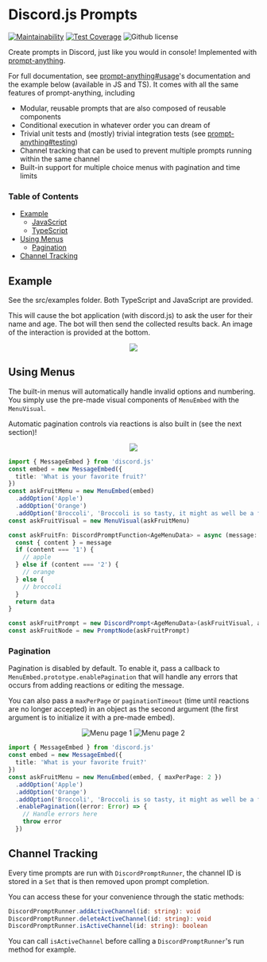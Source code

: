 # Discord.js Prompts
[![Maintainability](https://badgen.net/codeclimate/maintainability/synzen/discord-prompts?style=flat)](https://codeclimate.com/github/synzen/discord-prompts/maintainability)
[![Test Coverage](https://badgen.net/codeclimate/coverage/synzen/discord-prompts?style=flat)](https://codeclimate.com/github/synzen/discord-prompts/test_coverage)
![Github license](https://badgen.net/github/license/synzen/discord-prompts?style=flat)

Create prompts in Discord, just like you would in console! Implemented with [prompt-anything](https://github.com/synzen/prompt-anything).

For full documentation, see [prompt-anything#usage](https://github.com/synzen/prompt-anything#usage)'s documentation and the example below (available in JS and TS). It comes with all the same features of prompt-anything, including

- Modular, reusable prompts that are also composed of reusable components
- Conditional execution in whatever order you can dream of
- Trivial unit tests and (mostly) trivial integration tests (see [prompt-anything#testing](https://github.com/synzen/prompt-anything#testing))
- Channel tracking that can be used to prevent multiple prompts running within the same channel
- Built-in support for multiple choice menus with pagination and time limits

### Table of Contents

- [Example](#example)
  - [JavaScript](#javascript)
  - [TypeScript](#typescript)
- [Using Menus](#using-menus)
  - [Pagination](#pagination)
- [Channel Tracking](#channel-tracking)

## Example

See the src/examples folder. Both TypeScript and JavaScript are provided.

This will cause the bot application (with discord.js) to ask the user for their name and age. The bot will then send the collected results back. An image of the interaction is provided at the bottom.

<p align="center">
  <img src="https://i.imgur.com/DCydxh5.png">
</p>


## Using Menus
The built-in menus will automatically handle invalid options and numbering. You simply use the pre-made visual components of `MenuEmbed` with the `MenuVisual`. 

Automatic pagination controls via reactions is also built in (see the next section)!

<p align="center">
  <img src="https://i.imgur.com/Rf4ycHq.png">
</p>


```ts
import { MessageEmbed } from 'discord.js'
const embed = new MessageEmbed({
  title: 'What is your favorite fruit?'
})
const askFruitMenu = new MenuEmbed(embed)
  .addOption('Apple')
  .addOption('Orange')
  .addOption('Broccoli', 'Broccoli is so tasty, it might as well be a fruit')
const askFruitVisual = new MenuVisual(askFruitMenu)

const askFruitFn: DiscordPromptFunction<AgeMenuData> = async (message: Message, data: AgeMenuData) => {
  const { content } = message
  if (content === '1') {
    // apple
  } else if (content === '2') {
    // orange
  } else {
    // broccoli
  }
  return data
}

const askFruitPrompt = new DiscordPrompt<AgeMenuData>(askFruitVisual, askFruitFn)
const askFruitNode = new PromptNode(askFruitPrompt)
```

### Pagination

Pagination is disabled by default. To enable it, pass a callback to `MenuEmbed.prototype.enablePagination` that will handle any errors that occurs from adding reactions or editing the message.

You can also pass a `maxPerPage` or `paginationTimeout` (time until reactions are no longer accepted) in an object as the second argument (the first argument is to initialize it with a pre-made embed).

<p align="center">
  <img alt="Menu page 1" src="https://i.imgur.com/lAcp2tR.png">
  <img alt="Menu page 2" src="https://i.imgur.com/cjBsPRu.png">
</p>

```ts
import { MessageEmbed } from 'discord.js'
const embed = new MessageEmbed({
  title: 'What is your favorite fruit?'
})
const askFruitMenu = new MenuEmbed(embed, { maxPerPage: 2 })
  .addOption('Apple')
  .addOption('Orange')
  .addOption('Broccoli', 'Broccoli is so tasty, it might as well be a fruit')
  .enablePagination((error: Error) => {
    // Handle errors here
    throw error
  })
```

## Channel Tracking

Every time prompts are run with `DiscordPromptRunner`, the channel ID is stored in a `Set` that is then removed upon prompt completion.

You can access these for your convenience through the static methods:

```ts
DiscordPromptRunner.addActiveChannel(id: string): void
DiscordPromptRunner.deleteActiveChannel(id: string): void
DiscordPromptRunner.isActiveChannel(id: string): boolean
```

You can call `isActiveChannel` before calling a `DiscordPromptRunner`'s run method for example.
